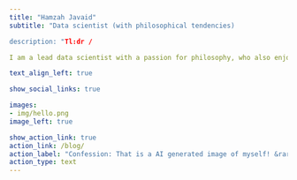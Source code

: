 ```yaml
---
title: "Hamzah Javaid"
subtitle: "Data scientist (with philosophical tendencies)

description: "Tl:dr /

I am a lead data scientist with a passion for philosophy, who also enjoys writing and creating podcasts. While my writing skills may not match those of Shakespeare, in true data science fashion I have sought the assistance of ChatGPT to enhance this introduction. Please take a look, read on, and listen to my podcast."

text_align_left: true

show_social_links: true

images: 
- img/hello.png
image_left: true

show_action_link: true
action_link: /blog/
action_label: "Confession: That is a AI generated image of myself! &rarr;"
action_type: text
---
```

